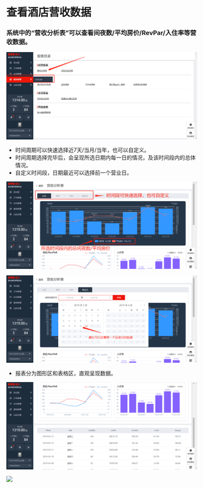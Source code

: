 # 查看酒店营收数据

### 系统中的“营收分析表”可以查看间夜数/平均房价/RevPar/入住率等营收数据。

![](../../../.gitbook/assets/image%20%28130%29.png)

* 时间周期可以快速选择近7天/当月/当年，也可以自定义。 
* 时间周期选择完毕后，会呈现所选日期内每一日的情况，及该时间段内的总体情况。 
* 自定义时间段，日期最近可以选择前一个营业日。

![](../../../.gitbook/assets/image%20%28708%29.png)

![](../../../.gitbook/assets/image%20%28306%29.png)

* 报表分为图形区和表格区，直观呈现数据。

![](../../../.gitbook/assets/image%20%28430%29.png)

![](https://uploader.shimo.im/f/eufzZCdoLaI108MW.png!thumbnail)



